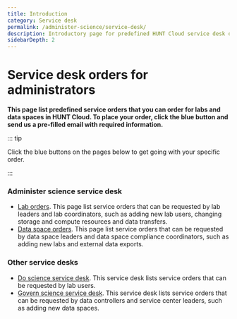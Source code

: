 ```yaml
---
title: Introduction
category: Service desk
permalink: /administer-science/service-desk/
description: Introductory page for predefined HUNT Cloud service desk orders.
sidebarDepth: 2
---
```


# Service desk orders for administrators

**This page list predefined service orders that you can order for labs and data spaces in HUNT Cloud. To place your order, click the blue button and send us a pre-filled email with required information.**

::: tip

Click the blue buttons on the pages below to get going with your specific order.

:::

### Administer science service desk

* [Lab orders](/administer-science/service-desk/lab-orders). This page list service orders that can be requested by lab leaders and lab coordinators, such as adding new lab users, changing storage and compute resources and data transfers.
* [Data space orders](/administer-science/service-desk/data-space-orders). This page list service orders that can be requested by data space leaders and data space compliance coordinators, such as adding new labs and external data exports.

### Other service desks

* [Do science service desk](/do-science/service-desk). This service desk lists service orders that can be requested by lab users.
* [Govern science service desk](/govern-science/service-desk/). This service desk lists service orders that can be requested by data controllers and service center leaders, such as adding new data spaces.

